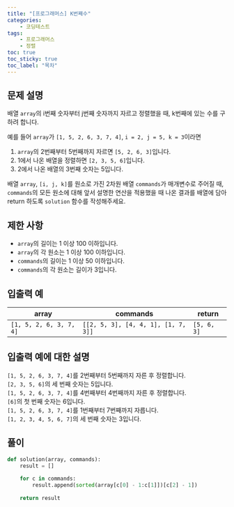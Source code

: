 ```yaml
---
title: "[프로그래머스] K번째수"
categories: 
    - 코딩테스트
tags: 
    - 프로그래머스
    - 정렬
toc: true
toc_sticky: true
toc_label: "목차"
---
```


## 문제 설명

배열 `array`의 i번째 숫자부터 j번째 숫자까지 자르고 정렬했을 때, k번째에 있는 수를 구하려 합니다.  

예를 들어 `array`가 `[1, 5, 2, 6, 3, 7, 4]`, `i = 2, j = 5, k = 3`이라면

1. `array`의 2번째부터 5번째까지 자르면 `[5, 2, 6, 3]`입니다.
1. 1에서 나온 배열을 정렬하면 `[2, 3, 5, 6]`입니다.
1. 2에서 나온 배열의 3번째 숫자는 5입니다.

배열 `array`, `[i, j, k]`를 원소로 가진 2차원 배열 `commands`가 매개변수로 주어질 때, `commands`의 모든 원소에 대해 앞서 설명한 연산을 적용했을 때 나온 결과를 배열에 담아 return 하도록 `solution` 함수를 작성해주세요.

## 제한 사항

- `array`의 길이는 1 이상 100 이하입니다.
- `array`의 각 원소는 1 이상 100 이하입니다.
- `commands`의 길이는 1 이상 50 이하입니다.
- `commands`의 각 원소는 길이가 3입니다.

## 입출력 예

|array|commands|return|
|-----|--------|------|
|`[1, 5, 2, 6, 3, 7, 4]`|`[[2, 5, 3], [4, 4, 1], [1, 7, 3]]`|`[5, 6, 3]`|

## 입출력 예에 대한 설명

`[1, 5, 2, 6, 3, 7, 4]`를 2번째부터 5번째까지 자른 후 정렬합니다.  
`[2, 3, 5, 6]`의 세 번째 숫자는 5입니다.  
`[1, 5, 2, 6, 3, 7, 4]`를 4번째부터 4번째까지 자른 후 정렬합니다.  
`[6]`의 첫 번째 숫자는 6입니다.  
`[1, 5, 2, 6, 3, 7, 4]`를 1번째부터 7번째까지 자릅니다.  
`[1, 2, 3, 4, 5, 6, 7]`의 세 번째 숫자는 3입니다.

## 풀이

```python
def solution(array, commands):
    result = []
    
    for c in commands:
        result.append(sorted(array[c[0] - 1:c[1]])[c[2] - 1])
    
    return result
```